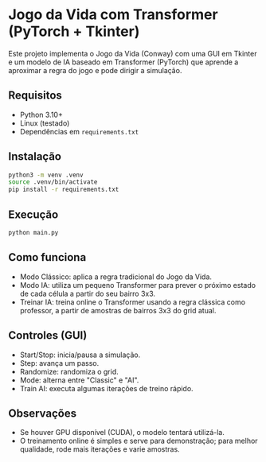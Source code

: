 # Jogo da Vida com Transformer (PyTorch + Tkinter)

Este projeto implementa o Jogo da Vida (Conway) com uma GUI em Tkinter e um modelo de IA baseado em Transformer (PyTorch) que aprende a aproximar a regra do jogo e pode dirigir a simulação.

## Requisitos

- Python 3.10+
- Linux (testado)
- Dependências em `requirements.txt`

## Instalação

```bash
python3 -m venv .venv
source .venv/bin/activate
pip install -r requirements.txt
```

## Execução

```bash
python main.py
```

## Como funciona

- Modo Clássico: aplica a regra tradicional do Jogo da Vida.
- Modo IA: utiliza um pequeno Transformer para prever o próximo estado de cada célula a partir do seu bairro 3x3.
- Treinar IA: treina online o Transformer usando a regra clássica como professor, a partir de amostras de bairros 3x3 do grid atual.

## Controles (GUI)

- Start/Stop: inicia/pausa a simulação.
- Step: avança um passo.
- Randomize: randomiza o grid.
- Mode: alterna entre "Classic" e "AI".
- Train AI: executa algumas iterações de treino rápido.

## Observações

- Se houver GPU disponível (CUDA), o modelo tentará utilizá-la.
- O treinamento online é simples e serve para demonstração; para melhor qualidade, rode mais iterações e varie amostras.
